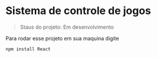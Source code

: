 # Sistema de controle de jogos 

> Staus do projeto: Em desenvolvimento 

Para rodar esse projeto em sua maquina digite 
```
npm install React 
```
